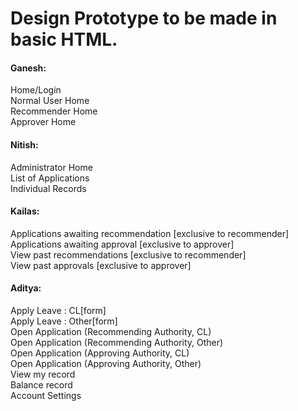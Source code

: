 # Design Prototype to be made in basic HTML. 

#### Ganesh: <br>
Home/Login <br>
Normal User Home <br>
Recommender Home <br>
Approver Home <br>

#### Nitish:
Administrator Home <br>
List of Applications <br>
Individual Records <br>

#### Kailas:
Applications awaiting recommendation [exclusive to recommender]<br>
Applications awaiting approval [exclusive to approver]<br>
View past recommendations [exclusive to recommender]<br>
View past approvals [exclusive to approver]<br>

#### Aditya:
Apply Leave : CL[form] <br>
Apply Leave : Other[form] <br>
Open Application (Recommending Authority, CL) <br>
Open Application (Recommending Authority, Other) <br>
Open Application (Approving Authority, CL) <br>
Open Application (Approving Authority, Other) <br>
View my record <br>
Balance record <br>
Account Settings
